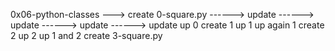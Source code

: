 0x06-python-classes
---> create 0-square.py
------> update
------> update
------> update
------> update
up 0
create 1
up 1
up again 1
create 2
up 2
up 1 and 2
create 3-square.py
